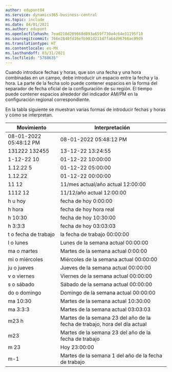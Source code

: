 ```yaml
---
author: edupont04
ms.service: dynamics365-business-central
ms.topic: include
ms.date: 04/01/2021
ms.author: edupont
ms.openlocfilehash: 7ead218d289668d893a659f730a4c64e31195f10
ms.sourcegitcommit: 766e2840fd16efb901d211d7fa64d96766ac99d9
ms.translationtype: HT
ms.contentlocale: es-MX
ms.lasthandoff: 03/31/2021
ms.locfileid: "5788635"
---
```

Cuando introduce fechas y horas, que son una fecha y una hora combinadas en un campo, debe introducir un espacio entre la fecha y la hora. La parte de la fecha solo puede contener espacios en la forma del separador de fecha oficial de la configuración de su región. El tiempo puede contener espacios alrededor del indicador AM/PM en la configuración regional correspondiente.

<!--It is also possible to enter only a date in a datetime field, but it is not possible to enter only a time.-->

En la tabla siguiente se muestran varias formas de introducir fechas y horas y cómo se interpretan.  

|Movimiento|Interpretación|
|---------------|------------------------|
|08-01-2022 05:48:12 PM|08\-01\-2022 05:48:12 PM|
|131222 132455|13-12-22 13:24:55|
|1-12-22 10|01-12-22 10:00:00|
|1.12.22 5|01-12-22 05:00:00|
|1.12.22|01-12-22 00:00:00|
|11 12|11/mes actual/año actual 12:00:00|
|1112 12|11/12/año actual 12:00:00|
|h u hoy|fecha de hoy 0:00:00|
|h hora|fecha de hoy hora real|
|h 10:30|fecha de hoy 10:30:00|
|h 3:3:3|fecha de hoy 03:03:03|
|t o fecha de trabajo|la fecha de trabajo 00:00:00|
|l o lunes|Lunes de la semana actual 00:00:00|
|ma o martes|Martes de la semana actual 0:00:00|
|mi o miércoles|Miércoles de la semana actual 00:00:00|
|ju o jueves|Jueves de la semana actual 00:00:00|
|v o viernes|Viernes de la semana actual 00:00:00|
|s o sábado|Sábado de la semana actual 00:00:00|
|do o domingo|Domingo de la semana actual 00:00:00|
|ma 10:30|Martes de la semana actual 10:30:00|
|ma 3:3:3|Martes de la semana actual 03:03:03|
|m23 h|Martes de la semana 23 del año de la fecha de trabajo, hora del día actual|
|m23|Martes de la semana 23 del año de la fecha de trabajo|
|m 23|Hoy 23:00:00|
|m-1|Martes de la semana 1 del año de la fecha de trabajo|



